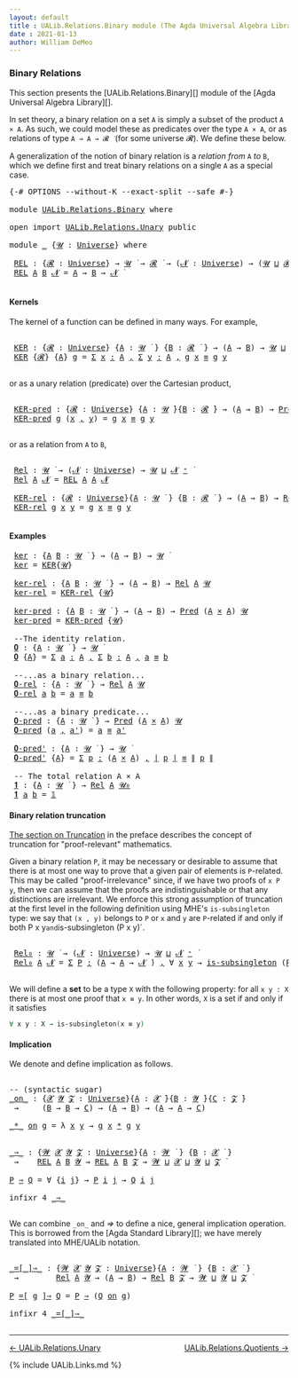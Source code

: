 ```yaml
---
layout: default
title : UALib.Relations.Binary module (The Agda Universal Algebra Library)
date : 2021-01-13
author: William DeMeo
---
```


### <a id="binary-relations">Binary Relations</a>

This section presents the [UALib.Relations.Binary][] module of the [Agda Universal Algebra Library][].

In set theory, a binary relation on a set `A` is simply a subset of the product `A × A`.  As such, we could model these as predicates over the type `A × A`, or as relations of type `A → A → 𝓡 ̇` (for some universe 𝓡). We define these below.

A generalization of the notion of binary relation is a *relation from* `A` *to* `B`, which we define first and treat binary relations on a single `A` as a special case.

<pre class="Agda">
<a id="721" class="Symbol">{-#</a> <a id="725" class="Keyword">OPTIONS</a> <a id="733" class="Pragma">--without-K</a> <a id="745" class="Pragma">--exact-split</a> <a id="759" class="Pragma">--safe</a> <a id="766" class="Symbol">#-}</a>

<a id="771" class="Keyword">module</a> <a id="778" href="UALib.Relations.Binary.html" class="Module">UALib.Relations.Binary</a> <a id="801" class="Keyword">where</a>

<a id="808" class="Keyword">open</a> <a id="813" class="Keyword">import</a> <a id="820" href="UALib.Relations.Unary.html" class="Module">UALib.Relations.Unary</a> <a id="842" class="Keyword">public</a>

<a id="850" class="Keyword">module</a> <a id="857" href="UALib.Relations.Binary.html#857" class="Module">_</a> <a id="859" class="Symbol">{</a><a id="860" href="UALib.Relations.Binary.html#860" class="Bound">𝓤</a> <a id="862" class="Symbol">:</a> <a id="864" href="universes.html#551" class="Postulate">Universe</a><a id="872" class="Symbol">}</a> <a id="874" class="Keyword">where</a>

 <a id="882" href="UALib.Relations.Binary.html#882" class="Function">REL</a> <a id="886" class="Symbol">:</a> <a id="888" class="Symbol">{</a><a id="889" href="UALib.Relations.Binary.html#889" class="Bound">𝓡</a> <a id="891" class="Symbol">:</a> <a id="893" href="universes.html#551" class="Postulate">Universe</a><a id="901" class="Symbol">}</a> <a id="903" class="Symbol">→</a> <a id="905" href="UALib.Relations.Binary.html#860" class="Bound">𝓤</a> <a id="907" href="universes.html#758" class="Function Operator">̇</a> <a id="909" class="Symbol">→</a> <a id="911" href="UALib.Relations.Binary.html#889" class="Bound">𝓡</a> <a id="913" href="universes.html#758" class="Function Operator">̇</a> <a id="915" class="Symbol">→</a> <a id="917" class="Symbol">(</a><a id="918" href="UALib.Relations.Binary.html#918" class="Bound">𝓝</a> <a id="920" class="Symbol">:</a> <a id="922" href="universes.html#551" class="Postulate">Universe</a><a id="930" class="Symbol">)</a> <a id="932" class="Symbol">→</a> <a id="934" class="Symbol">(</a><a id="935" href="UALib.Relations.Binary.html#860" class="Bound">𝓤</a> <a id="937" href="Agda.Primitive.html#636" class="Primitive Operator">⊔</a> <a id="939" href="UALib.Relations.Binary.html#889" class="Bound">𝓡</a> <a id="941" href="Agda.Primitive.html#636" class="Primitive Operator">⊔</a> <a id="943" href="UALib.Relations.Binary.html#918" class="Bound">𝓝</a> <a id="945" href="universes.html#527" class="Primitive Operator">⁺</a><a id="946" class="Symbol">)</a> <a id="948" href="universes.html#758" class="Function Operator">̇</a>
 <a id="951" href="UALib.Relations.Binary.html#882" class="Function">REL</a> <a id="955" href="UALib.Relations.Binary.html#955" class="Bound">A</a> <a id="957" href="UALib.Relations.Binary.html#957" class="Bound">B</a> <a id="959" href="UALib.Relations.Binary.html#959" class="Bound">𝓝</a> <a id="961" class="Symbol">=</a> <a id="963" href="UALib.Relations.Binary.html#955" class="Bound">A</a> <a id="965" class="Symbol">→</a> <a id="967" href="UALib.Relations.Binary.html#957" class="Bound">B</a> <a id="969" class="Symbol">→</a> <a id="971" href="UALib.Relations.Binary.html#959" class="Bound">𝓝</a> <a id="973" href="universes.html#758" class="Function Operator">̇</a>

</pre>


#### <a id="kernels">Kernels</a>

The kernel of a function can be defined in many ways. For example,

<pre class="Agda">

 <a id="1106" href="UALib.Relations.Binary.html#1106" class="Function">KER</a> <a id="1110" class="Symbol">:</a> <a id="1112" class="Symbol">{</a><a id="1113" href="UALib.Relations.Binary.html#1113" class="Bound">𝓡</a> <a id="1115" class="Symbol">:</a> <a id="1117" href="universes.html#551" class="Postulate">Universe</a><a id="1125" class="Symbol">}</a> <a id="1127" class="Symbol">{</a><a id="1128" href="UALib.Relations.Binary.html#1128" class="Bound">A</a> <a id="1130" class="Symbol">:</a> <a id="1132" href="UALib.Relations.Binary.html#860" class="Bound">𝓤</a> <a id="1134" href="universes.html#758" class="Function Operator">̇</a> <a id="1136" class="Symbol">}</a> <a id="1138" class="Symbol">{</a><a id="1139" href="UALib.Relations.Binary.html#1139" class="Bound">B</a> <a id="1141" class="Symbol">:</a> <a id="1143" href="UALib.Relations.Binary.html#1113" class="Bound">𝓡</a> <a id="1145" href="universes.html#758" class="Function Operator">̇</a> <a id="1147" class="Symbol">}</a> <a id="1149" class="Symbol">→</a> <a id="1151" class="Symbol">(</a><a id="1152" href="UALib.Relations.Binary.html#1128" class="Bound">A</a> <a id="1154" class="Symbol">→</a> <a id="1156" href="UALib.Relations.Binary.html#1139" class="Bound">B</a><a id="1157" class="Symbol">)</a> <a id="1159" class="Symbol">→</a> <a id="1161" href="UALib.Relations.Binary.html#860" class="Bound">𝓤</a> <a id="1163" href="Agda.Primitive.html#636" class="Primitive Operator">⊔</a> <a id="1165" href="UALib.Relations.Binary.html#1113" class="Bound">𝓡</a> <a id="1167" href="universes.html#758" class="Function Operator">̇</a>
 <a id="1170" href="UALib.Relations.Binary.html#1106" class="Function">KER</a> <a id="1174" class="Symbol">{</a><a id="1175" href="UALib.Relations.Binary.html#1175" class="Bound">𝓡</a><a id="1176" class="Symbol">}</a> <a id="1178" class="Symbol">{</a><a id="1179" href="UALib.Relations.Binary.html#1179" class="Bound">A</a><a id="1180" class="Symbol">}</a> <a id="1182" href="UALib.Relations.Binary.html#1182" class="Bound">g</a> <a id="1184" class="Symbol">=</a> <a id="1186" href="MGS-MLTT.html#3074" class="Function">Σ</a> <a id="1188" href="UALib.Relations.Binary.html#1188" class="Bound">x</a> <a id="1190" href="MGS-MLTT.html#3074" class="Function">꞉</a> <a id="1192" href="UALib.Relations.Binary.html#1179" class="Bound">A</a> <a id="1194" href="MGS-MLTT.html#3074" class="Function">,</a> <a id="1196" href="MGS-MLTT.html#3074" class="Function">Σ</a> <a id="1198" href="UALib.Relations.Binary.html#1198" class="Bound">y</a> <a id="1200" href="MGS-MLTT.html#3074" class="Function">꞉</a> <a id="1202" href="UALib.Relations.Binary.html#1179" class="Bound">A</a> <a id="1204" href="MGS-MLTT.html#3074" class="Function">,</a> <a id="1206" href="UALib.Relations.Binary.html#1182" class="Bound">g</a> <a id="1208" href="UALib.Relations.Binary.html#1188" class="Bound">x</a> <a id="1210" href="MGS-MLTT.html#4207" class="Datatype Operator">≡</a> <a id="1212" href="UALib.Relations.Binary.html#1182" class="Bound">g</a> <a id="1214" href="UALib.Relations.Binary.html#1198" class="Bound">y</a>

</pre>

or as a unary relation (predicate) over the Cartesian product,

<pre class="Agda">

 <a id="1308" href="UALib.Relations.Binary.html#1308" class="Function">KER-pred</a> <a id="1317" class="Symbol">:</a> <a id="1319" class="Symbol">{</a><a id="1320" href="UALib.Relations.Binary.html#1320" class="Bound">𝓡</a> <a id="1322" class="Symbol">:</a> <a id="1324" href="universes.html#551" class="Postulate">Universe</a><a id="1332" class="Symbol">}</a> <a id="1334" class="Symbol">{</a><a id="1335" href="UALib.Relations.Binary.html#1335" class="Bound">A</a> <a id="1337" class="Symbol">:</a> <a id="1339" href="UALib.Relations.Binary.html#860" class="Bound">𝓤</a> <a id="1341" href="universes.html#758" class="Function Operator">̇</a><a id="1342" class="Symbol">}{</a><a id="1344" href="UALib.Relations.Binary.html#1344" class="Bound">B</a> <a id="1346" class="Symbol">:</a> <a id="1348" href="UALib.Relations.Binary.html#1320" class="Bound">𝓡</a> <a id="1350" href="universes.html#758" class="Function Operator">̇</a><a id="1351" class="Symbol">}</a> <a id="1353" class="Symbol">→</a> <a id="1355" class="Symbol">(</a><a id="1356" href="UALib.Relations.Binary.html#1335" class="Bound">A</a> <a id="1358" class="Symbol">→</a> <a id="1360" href="UALib.Relations.Binary.html#1344" class="Bound">B</a><a id="1361" class="Symbol">)</a> <a id="1363" class="Symbol">→</a> <a id="1365" href="UALib.Relations.Unary.html#1071" class="Function">Pred</a> <a id="1370" class="Symbol">(</a><a id="1371" href="UALib.Relations.Binary.html#1335" class="Bound">A</a> <a id="1373" href="MGS-MLTT.html#3515" class="Function Operator">×</a> <a id="1375" href="UALib.Relations.Binary.html#1335" class="Bound">A</a><a id="1376" class="Symbol">)</a> <a id="1378" href="UALib.Relations.Binary.html#1320" class="Bound">𝓡</a>
 <a id="1381" href="UALib.Relations.Binary.html#1308" class="Function">KER-pred</a> <a id="1390" href="UALib.Relations.Binary.html#1390" class="Bound">g</a> <a id="1392" class="Symbol">(</a><a id="1393" href="UALib.Relations.Binary.html#1393" class="Bound">x</a> <a id="1395" href="MGS-MLTT.html#2929" class="InductiveConstructor Operator">,</a> <a id="1397" href="UALib.Relations.Binary.html#1397" class="Bound">y</a><a id="1398" class="Symbol">)</a> <a id="1400" class="Symbol">=</a> <a id="1402" href="UALib.Relations.Binary.html#1390" class="Bound">g</a> <a id="1404" href="UALib.Relations.Binary.html#1393" class="Bound">x</a> <a id="1406" href="MGS-MLTT.html#4207" class="Datatype Operator">≡</a> <a id="1408" href="UALib.Relations.Binary.html#1390" class="Bound">g</a> <a id="1410" href="UALib.Relations.Binary.html#1397" class="Bound">y</a>

</pre>

or as a relation from `A` to `B`,

<pre class="Agda">

 <a id="1475" href="UALib.Relations.Binary.html#1475" class="Function">Rel</a> <a id="1479" class="Symbol">:</a> <a id="1481" href="UALib.Relations.Binary.html#860" class="Bound">𝓤</a> <a id="1483" href="universes.html#758" class="Function Operator">̇</a> <a id="1485" class="Symbol">→</a> <a id="1487" class="Symbol">(</a><a id="1488" href="UALib.Relations.Binary.html#1488" class="Bound">𝓝</a> <a id="1490" class="Symbol">:</a> <a id="1492" href="universes.html#551" class="Postulate">Universe</a><a id="1500" class="Symbol">)</a> <a id="1502" class="Symbol">→</a> <a id="1504" href="UALib.Relations.Binary.html#860" class="Bound">𝓤</a> <a id="1506" href="Agda.Primitive.html#636" class="Primitive Operator">⊔</a> <a id="1508" href="UALib.Relations.Binary.html#1488" class="Bound">𝓝</a> <a id="1510" href="universes.html#527" class="Primitive Operator">⁺</a> <a id="1512" href="universes.html#758" class="Function Operator">̇</a>
 <a id="1515" href="UALib.Relations.Binary.html#1475" class="Function">Rel</a> <a id="1519" href="UALib.Relations.Binary.html#1519" class="Bound">A</a> <a id="1521" href="UALib.Relations.Binary.html#1521" class="Bound">𝓝</a> <a id="1523" class="Symbol">=</a> <a id="1525" href="UALib.Relations.Binary.html#882" class="Function">REL</a> <a id="1529" href="UALib.Relations.Binary.html#1519" class="Bound">A</a> <a id="1531" href="UALib.Relations.Binary.html#1519" class="Bound">A</a> <a id="1533" href="UALib.Relations.Binary.html#1521" class="Bound">𝓝</a>

 <a id="1537" href="UALib.Relations.Binary.html#1537" class="Function">KER-rel</a> <a id="1545" class="Symbol">:</a> <a id="1547" class="Symbol">{</a><a id="1548" href="UALib.Relations.Binary.html#1548" class="Bound">𝓡</a> <a id="1550" class="Symbol">:</a> <a id="1552" href="universes.html#551" class="Postulate">Universe</a><a id="1560" class="Symbol">}{</a><a id="1562" href="UALib.Relations.Binary.html#1562" class="Bound">A</a> <a id="1564" class="Symbol">:</a> <a id="1566" href="UALib.Relations.Binary.html#860" class="Bound">𝓤</a> <a id="1568" href="universes.html#758" class="Function Operator">̇</a> <a id="1570" class="Symbol">}</a> <a id="1572" class="Symbol">{</a><a id="1573" href="UALib.Relations.Binary.html#1573" class="Bound">B</a> <a id="1575" class="Symbol">:</a> <a id="1577" href="UALib.Relations.Binary.html#1548" class="Bound">𝓡</a> <a id="1579" href="universes.html#758" class="Function Operator">̇</a> <a id="1581" class="Symbol">}</a> <a id="1583" class="Symbol">→</a> <a id="1585" class="Symbol">(</a><a id="1586" href="UALib.Relations.Binary.html#1562" class="Bound">A</a> <a id="1588" class="Symbol">→</a> <a id="1590" href="UALib.Relations.Binary.html#1573" class="Bound">B</a><a id="1591" class="Symbol">)</a> <a id="1593" class="Symbol">→</a> <a id="1595" href="UALib.Relations.Binary.html#1475" class="Function">Rel</a> <a id="1599" href="UALib.Relations.Binary.html#1562" class="Bound">A</a> <a id="1601" href="UALib.Relations.Binary.html#1548" class="Bound">𝓡</a>
 <a id="1604" href="UALib.Relations.Binary.html#1537" class="Function">KER-rel</a> <a id="1612" href="UALib.Relations.Binary.html#1612" class="Bound">g</a> <a id="1614" href="UALib.Relations.Binary.html#1614" class="Bound">x</a> <a id="1616" href="UALib.Relations.Binary.html#1616" class="Bound">y</a> <a id="1618" class="Symbol">=</a> <a id="1620" href="UALib.Relations.Binary.html#1612" class="Bound">g</a> <a id="1622" href="UALib.Relations.Binary.html#1614" class="Bound">x</a> <a id="1624" href="MGS-MLTT.html#4207" class="Datatype Operator">≡</a> <a id="1626" href="UALib.Relations.Binary.html#1612" class="Bound">g</a> <a id="1628" href="UALib.Relations.Binary.html#1616" class="Bound">y</a>

</pre>

#### <a id="examples">Examples</a>

<pre class="Agda">
 <a id="1693" href="UALib.Relations.Binary.html#1693" class="Function">ker</a> <a id="1697" class="Symbol">:</a> <a id="1699" class="Symbol">{</a><a id="1700" href="UALib.Relations.Binary.html#1700" class="Bound">A</a> <a id="1702" href="UALib.Relations.Binary.html#1702" class="Bound">B</a> <a id="1704" class="Symbol">:</a> <a id="1706" href="UALib.Relations.Binary.html#860" class="Bound">𝓤</a> <a id="1708" href="universes.html#758" class="Function Operator">̇</a> <a id="1710" class="Symbol">}</a> <a id="1712" class="Symbol">→</a> <a id="1714" class="Symbol">(</a><a id="1715" href="UALib.Relations.Binary.html#1700" class="Bound">A</a> <a id="1717" class="Symbol">→</a> <a id="1719" href="UALib.Relations.Binary.html#1702" class="Bound">B</a><a id="1720" class="Symbol">)</a> <a id="1722" class="Symbol">→</a> <a id="1724" href="UALib.Relations.Binary.html#860" class="Bound">𝓤</a> <a id="1726" href="universes.html#758" class="Function Operator">̇</a>
 <a id="1729" href="UALib.Relations.Binary.html#1693" class="Function">ker</a> <a id="1733" class="Symbol">=</a> <a id="1735" href="UALib.Relations.Binary.html#1106" class="Function">KER</a><a id="1738" class="Symbol">{</a><a id="1739" href="UALib.Relations.Binary.html#860" class="Bound">𝓤</a><a id="1740" class="Symbol">}</a>

 <a id="1744" href="UALib.Relations.Binary.html#1744" class="Function">ker-rel</a> <a id="1752" class="Symbol">:</a> <a id="1754" class="Symbol">{</a><a id="1755" href="UALib.Relations.Binary.html#1755" class="Bound">A</a> <a id="1757" href="UALib.Relations.Binary.html#1757" class="Bound">B</a> <a id="1759" class="Symbol">:</a> <a id="1761" href="UALib.Relations.Binary.html#860" class="Bound">𝓤</a> <a id="1763" href="universes.html#758" class="Function Operator">̇</a> <a id="1765" class="Symbol">}</a> <a id="1767" class="Symbol">→</a> <a id="1769" class="Symbol">(</a><a id="1770" href="UALib.Relations.Binary.html#1755" class="Bound">A</a> <a id="1772" class="Symbol">→</a> <a id="1774" href="UALib.Relations.Binary.html#1757" class="Bound">B</a><a id="1775" class="Symbol">)</a> <a id="1777" class="Symbol">→</a> <a id="1779" href="UALib.Relations.Binary.html#1475" class="Function">Rel</a> <a id="1783" href="UALib.Relations.Binary.html#1755" class="Bound">A</a> <a id="1785" href="UALib.Relations.Binary.html#860" class="Bound">𝓤</a>
 <a id="1788" href="UALib.Relations.Binary.html#1744" class="Function">ker-rel</a> <a id="1796" class="Symbol">=</a> <a id="1798" href="UALib.Relations.Binary.html#1537" class="Function">KER-rel</a> <a id="1806" class="Symbol">{</a><a id="1807" href="UALib.Relations.Binary.html#860" class="Bound">𝓤</a><a id="1808" class="Symbol">}</a>

 <a id="1812" href="UALib.Relations.Binary.html#1812" class="Function">ker-pred</a> <a id="1821" class="Symbol">:</a> <a id="1823" class="Symbol">{</a><a id="1824" href="UALib.Relations.Binary.html#1824" class="Bound">A</a> <a id="1826" href="UALib.Relations.Binary.html#1826" class="Bound">B</a> <a id="1828" class="Symbol">:</a> <a id="1830" href="UALib.Relations.Binary.html#860" class="Bound">𝓤</a> <a id="1832" href="universes.html#758" class="Function Operator">̇</a> <a id="1834" class="Symbol">}</a> <a id="1836" class="Symbol">→</a> <a id="1838" class="Symbol">(</a><a id="1839" href="UALib.Relations.Binary.html#1824" class="Bound">A</a> <a id="1841" class="Symbol">→</a> <a id="1843" href="UALib.Relations.Binary.html#1826" class="Bound">B</a><a id="1844" class="Symbol">)</a> <a id="1846" class="Symbol">→</a> <a id="1848" href="UALib.Relations.Unary.html#1071" class="Function">Pred</a> <a id="1853" class="Symbol">(</a><a id="1854" href="UALib.Relations.Binary.html#1824" class="Bound">A</a> <a id="1856" href="MGS-MLTT.html#3515" class="Function Operator">×</a> <a id="1858" href="UALib.Relations.Binary.html#1824" class="Bound">A</a><a id="1859" class="Symbol">)</a> <a id="1861" href="UALib.Relations.Binary.html#860" class="Bound">𝓤</a>
 <a id="1864" href="UALib.Relations.Binary.html#1812" class="Function">ker-pred</a> <a id="1873" class="Symbol">=</a> <a id="1875" href="UALib.Relations.Binary.html#1308" class="Function">KER-pred</a> <a id="1884" class="Symbol">{</a><a id="1885" href="UALib.Relations.Binary.html#860" class="Bound">𝓤</a><a id="1886" class="Symbol">}</a>

 <a id="1890" class="Comment">--The identity relation.</a>
 <a id="1916" href="UALib.Relations.Binary.html#1916" class="Function">𝟎</a> <a id="1918" class="Symbol">:</a> <a id="1920" class="Symbol">{</a><a id="1921" href="UALib.Relations.Binary.html#1921" class="Bound">A</a> <a id="1923" class="Symbol">:</a> <a id="1925" href="UALib.Relations.Binary.html#860" class="Bound">𝓤</a> <a id="1927" href="universes.html#758" class="Function Operator">̇</a> <a id="1929" class="Symbol">}</a> <a id="1931" class="Symbol">→</a> <a id="1933" href="UALib.Relations.Binary.html#860" class="Bound">𝓤</a> <a id="1935" href="universes.html#758" class="Function Operator">̇</a>
 <a id="1938" href="UALib.Relations.Binary.html#1916" class="Function">𝟎</a> <a id="1940" class="Symbol">{</a><a id="1941" href="UALib.Relations.Binary.html#1941" class="Bound">A</a><a id="1942" class="Symbol">}</a> <a id="1944" class="Symbol">=</a> <a id="1946" href="MGS-MLTT.html#3074" class="Function">Σ</a> <a id="1948" href="UALib.Relations.Binary.html#1948" class="Bound">a</a> <a id="1950" href="MGS-MLTT.html#3074" class="Function">꞉</a> <a id="1952" href="UALib.Relations.Binary.html#1941" class="Bound">A</a> <a id="1954" href="MGS-MLTT.html#3074" class="Function">,</a> <a id="1956" href="MGS-MLTT.html#3074" class="Function">Σ</a> <a id="1958" href="UALib.Relations.Binary.html#1958" class="Bound">b</a> <a id="1960" href="MGS-MLTT.html#3074" class="Function">꞉</a> <a id="1962" href="UALib.Relations.Binary.html#1941" class="Bound">A</a> <a id="1964" href="MGS-MLTT.html#3074" class="Function">,</a> <a id="1966" href="UALib.Relations.Binary.html#1948" class="Bound">a</a> <a id="1968" href="MGS-MLTT.html#4207" class="Datatype Operator">≡</a> <a id="1970" href="UALib.Relations.Binary.html#1958" class="Bound">b</a>

 <a id="1974" class="Comment">--...as a binary relation...</a>
 <a id="2004" href="UALib.Relations.Binary.html#2004" class="Function">𝟎-rel</a> <a id="2010" class="Symbol">:</a> <a id="2012" class="Symbol">{</a><a id="2013" href="UALib.Relations.Binary.html#2013" class="Bound">A</a> <a id="2015" class="Symbol">:</a> <a id="2017" href="UALib.Relations.Binary.html#860" class="Bound">𝓤</a> <a id="2019" href="universes.html#758" class="Function Operator">̇</a> <a id="2021" class="Symbol">}</a> <a id="2023" class="Symbol">→</a> <a id="2025" href="UALib.Relations.Binary.html#1475" class="Function">Rel</a> <a id="2029" href="UALib.Relations.Binary.html#2013" class="Bound">A</a> <a id="2031" href="UALib.Relations.Binary.html#860" class="Bound">𝓤</a>
 <a id="2034" href="UALib.Relations.Binary.html#2004" class="Function">𝟎-rel</a> <a id="2040" href="UALib.Relations.Binary.html#2040" class="Bound">a</a> <a id="2042" href="UALib.Relations.Binary.html#2042" class="Bound">b</a> <a id="2044" class="Symbol">=</a> <a id="2046" href="UALib.Relations.Binary.html#2040" class="Bound">a</a> <a id="2048" href="MGS-MLTT.html#4207" class="Datatype Operator">≡</a> <a id="2050" href="UALib.Relations.Binary.html#2042" class="Bound">b</a>

 <a id="2054" class="Comment">--...as a binary predicate...</a>
 <a id="2085" href="UALib.Relations.Binary.html#2085" class="Function">𝟎-pred</a> <a id="2092" class="Symbol">:</a> <a id="2094" class="Symbol">{</a><a id="2095" href="UALib.Relations.Binary.html#2095" class="Bound">A</a> <a id="2097" class="Symbol">:</a> <a id="2099" href="UALib.Relations.Binary.html#860" class="Bound">𝓤</a> <a id="2101" href="universes.html#758" class="Function Operator">̇</a> <a id="2103" class="Symbol">}</a> <a id="2105" class="Symbol">→</a> <a id="2107" href="UALib.Relations.Unary.html#1071" class="Function">Pred</a> <a id="2112" class="Symbol">(</a><a id="2113" href="UALib.Relations.Binary.html#2095" class="Bound">A</a> <a id="2115" href="MGS-MLTT.html#3515" class="Function Operator">×</a> <a id="2117" href="UALib.Relations.Binary.html#2095" class="Bound">A</a><a id="2118" class="Symbol">)</a> <a id="2120" href="UALib.Relations.Binary.html#860" class="Bound">𝓤</a>
 <a id="2123" href="UALib.Relations.Binary.html#2085" class="Function">𝟎-pred</a> <a id="2130" class="Symbol">(</a><a id="2131" href="UALib.Relations.Binary.html#2131" class="Bound">a</a> <a id="2133" href="MGS-MLTT.html#2929" class="InductiveConstructor Operator">,</a> <a id="2135" href="UALib.Relations.Binary.html#2135" class="Bound">a&#39;</a><a id="2137" class="Symbol">)</a> <a id="2139" class="Symbol">=</a> <a id="2141" href="UALib.Relations.Binary.html#2131" class="Bound">a</a> <a id="2143" href="MGS-MLTT.html#4207" class="Datatype Operator">≡</a> <a id="2145" href="UALib.Relations.Binary.html#2135" class="Bound">a&#39;</a>

 <a id="2150" href="UALib.Relations.Binary.html#2150" class="Function">𝟎-pred&#39;</a> <a id="2158" class="Symbol">:</a> <a id="2160" class="Symbol">{</a><a id="2161" href="UALib.Relations.Binary.html#2161" class="Bound">A</a> <a id="2163" class="Symbol">:</a> <a id="2165" href="UALib.Relations.Binary.html#860" class="Bound">𝓤</a> <a id="2167" href="universes.html#758" class="Function Operator">̇</a> <a id="2169" class="Symbol">}</a> <a id="2171" class="Symbol">→</a> <a id="2173" href="UALib.Relations.Binary.html#860" class="Bound">𝓤</a> <a id="2175" href="universes.html#758" class="Function Operator">̇</a>
 <a id="2178" href="UALib.Relations.Binary.html#2150" class="Function">𝟎-pred&#39;</a> <a id="2186" class="Symbol">{</a><a id="2187" href="UALib.Relations.Binary.html#2187" class="Bound">A</a><a id="2188" class="Symbol">}</a> <a id="2190" class="Symbol">=</a> <a id="2192" href="MGS-MLTT.html#3074" class="Function">Σ</a> <a id="2194" href="UALib.Relations.Binary.html#2194" class="Bound">p</a> <a id="2196" href="MGS-MLTT.html#3074" class="Function">꞉</a> <a id="2198" class="Symbol">(</a><a id="2199" href="UALib.Relations.Binary.html#2187" class="Bound">A</a> <a id="2201" href="MGS-MLTT.html#3515" class="Function Operator">×</a> <a id="2203" href="UALib.Relations.Binary.html#2187" class="Bound">A</a><a id="2204" class="Symbol">)</a> <a id="2206" href="MGS-MLTT.html#3074" class="Function">,</a> <a id="2208" href="UALib.Prelude.Preliminaries.html#11658" class="Function Operator">∣</a> <a id="2210" href="UALib.Relations.Binary.html#2194" class="Bound">p</a> <a id="2212" href="UALib.Prelude.Preliminaries.html#11658" class="Function Operator">∣</a> <a id="2214" href="MGS-MLTT.html#4207" class="Datatype Operator">≡</a> <a id="2216" href="UALib.Prelude.Preliminaries.html#11736" class="Function Operator">∥</a> <a id="2218" href="UALib.Relations.Binary.html#2194" class="Bound">p</a> <a id="2220" href="UALib.Prelude.Preliminaries.html#11736" class="Function Operator">∥</a>

 <a id="2224" class="Comment">-- The total relation A × A</a>
 <a id="2253" href="UALib.Relations.Binary.html#2253" class="Function">𝟏</a> <a id="2255" class="Symbol">:</a> <a id="2257" class="Symbol">{</a><a id="2258" href="UALib.Relations.Binary.html#2258" class="Bound">A</a> <a id="2260" class="Symbol">:</a> <a id="2262" href="UALib.Relations.Binary.html#860" class="Bound">𝓤</a> <a id="2264" href="universes.html#758" class="Function Operator">̇</a> <a id="2266" class="Symbol">}</a> <a id="2268" class="Symbol">→</a> <a id="2270" href="UALib.Relations.Binary.html#1475" class="Function">Rel</a> <a id="2274" href="UALib.Relations.Binary.html#2258" class="Bound">A</a> <a id="2276" href="universes.html#504" class="Primitive">𝓤₀</a>
 <a id="2280" href="UALib.Relations.Binary.html#2253" class="Function">𝟏</a> <a id="2282" href="UALib.Relations.Binary.html#2282" class="Bound">a</a> <a id="2284" href="UALib.Relations.Binary.html#2284" class="Bound">b</a> <a id="2286" class="Symbol">=</a> <a id="2288" href="MGS-MLTT.html#408" class="Function">𝟙</a>
</pre>




#### <a id="binary-relation-truncation">Binary relation truncation</a>

[The section on Truncation](UALib.Preface.html#truncation) in the preface describes the concept of truncation for "proof-relevant" mathematics.

Given a binary relation `P`, it may be necessary or desirable to assume that there is at most one way to prove that a given pair of elements is `P`-related.  This may be called "proof-irrelevance" since, if we have two proofs of `x P y`, then we can assume that the proofs are indistinguishable or that any distinctions are irrelevant.  We enforce this strong assumption of truncation at the first level in the following definition using MHE's `is-subsingleton` type: we say that `(x , y)` belongs to `P` or `x` and `y` are `P`-related if and only if both P x y` and `is-subsingleton (P x y)`.

<pre class="Agda">

 <a id="3132" href="UALib.Relations.Binary.html#3132" class="Function">Rel₀</a> <a id="3137" class="Symbol">:</a> <a id="3139" href="UALib.Relations.Binary.html#860" class="Bound">𝓤</a> <a id="3141" href="universes.html#758" class="Function Operator">̇</a> <a id="3143" class="Symbol">→</a> <a id="3145" class="Symbol">(</a><a id="3146" href="UALib.Relations.Binary.html#3146" class="Bound">𝓝</a> <a id="3148" class="Symbol">:</a> <a id="3150" href="universes.html#551" class="Postulate">Universe</a><a id="3158" class="Symbol">)</a> <a id="3160" class="Symbol">→</a> <a id="3162" href="UALib.Relations.Binary.html#860" class="Bound">𝓤</a> <a id="3164" href="Agda.Primitive.html#636" class="Primitive Operator">⊔</a> <a id="3166" href="UALib.Relations.Binary.html#3146" class="Bound">𝓝</a> <a id="3168" href="universes.html#527" class="Primitive Operator">⁺</a> <a id="3170" href="universes.html#758" class="Function Operator">̇</a>
 <a id="3173" href="UALib.Relations.Binary.html#3132" class="Function">Rel₀</a> <a id="3178" href="UALib.Relations.Binary.html#3178" class="Bound">A</a> <a id="3180" href="UALib.Relations.Binary.html#3180" class="Bound">𝓝</a> <a id="3182" class="Symbol">=</a> <a id="3184" href="MGS-MLTT.html#3074" class="Function">Σ</a> <a id="3186" href="UALib.Relations.Binary.html#3186" class="Bound">P</a> <a id="3188" href="MGS-MLTT.html#3074" class="Function">꞉</a> <a id="3190" class="Symbol">(</a><a id="3191" href="UALib.Relations.Binary.html#3178" class="Bound">A</a> <a id="3193" class="Symbol">→</a> <a id="3195" href="UALib.Relations.Binary.html#3178" class="Bound">A</a> <a id="3197" class="Symbol">→</a> <a id="3199" href="UALib.Relations.Binary.html#3180" class="Bound">𝓝</a> <a id="3201" href="universes.html#758" class="Function Operator">̇</a><a id="3202" class="Symbol">)</a> <a id="3204" href="MGS-MLTT.html#3074" class="Function">,</a> <a id="3206" class="Symbol">∀</a> <a id="3208" href="UALib.Relations.Binary.html#3208" class="Bound">x</a> <a id="3210" href="UALib.Relations.Binary.html#3210" class="Bound">y</a> <a id="3212" class="Symbol">→</a> <a id="3214" href="MGS-Basic-UF.html#743" class="Function">is-subsingleton</a> <a id="3230" class="Symbol">(</a><a id="3231" href="UALib.Relations.Binary.html#3186" class="Bound">P</a> <a id="3233" href="UALib.Relations.Binary.html#3208" class="Bound">x</a> <a id="3235" href="UALib.Relations.Binary.html#3210" class="Bound">y</a><a id="3236" class="Symbol">)</a>

</pre>

We will define a **set** to be a type `X` with the following property: for all `x y : X` there is at most one proof that `x ≡ y`.  In other words, `X` is a set if and only if it satisfies

```agda
∀ x y : X → is-subsingleton(x ≡ y)
```

#### <a id="implication">Implication</a>

We denote and define implication as follows.

<pre class="Agda">

<a id="3590" class="Comment">-- (syntactic sugar)</a>
<a id="_on_"></a><a id="3611" href="UALib.Relations.Binary.html#3611" class="Function Operator">_on_</a> <a id="3616" class="Symbol">:</a> <a id="3618" class="Symbol">{</a><a id="3619" href="UALib.Relations.Binary.html#3619" class="Bound">𝓧</a> <a id="3621" href="UALib.Relations.Binary.html#3621" class="Bound">𝓨</a> <a id="3623" href="UALib.Relations.Binary.html#3623" class="Bound">𝓩</a> <a id="3625" class="Symbol">:</a> <a id="3627" href="universes.html#551" class="Postulate">Universe</a><a id="3635" class="Symbol">}{</a><a id="3637" href="UALib.Relations.Binary.html#3637" class="Bound">A</a> <a id="3639" class="Symbol">:</a> <a id="3641" href="UALib.Relations.Binary.html#3619" class="Bound">𝓧</a> <a id="3643" href="universes.html#758" class="Function Operator">̇</a><a id="3644" class="Symbol">}{</a><a id="3646" href="UALib.Relations.Binary.html#3646" class="Bound">B</a> <a id="3648" class="Symbol">:</a> <a id="3650" href="UALib.Relations.Binary.html#3621" class="Bound">𝓨</a> <a id="3652" href="universes.html#758" class="Function Operator">̇</a><a id="3653" class="Symbol">}{</a><a id="3655" href="UALib.Relations.Binary.html#3655" class="Bound">C</a> <a id="3657" class="Symbol">:</a> <a id="3659" href="UALib.Relations.Binary.html#3623" class="Bound">𝓩</a> <a id="3661" href="universes.html#758" class="Function Operator">̇</a><a id="3662" class="Symbol">}</a>
 <a id="3665" class="Symbol">→</a>     <a id="3671" class="Symbol">(</a><a id="3672" href="UALib.Relations.Binary.html#3646" class="Bound">B</a> <a id="3674" class="Symbol">→</a> <a id="3676" href="UALib.Relations.Binary.html#3646" class="Bound">B</a> <a id="3678" class="Symbol">→</a> <a id="3680" href="UALib.Relations.Binary.html#3655" class="Bound">C</a><a id="3681" class="Symbol">)</a> <a id="3683" class="Symbol">→</a> <a id="3685" class="Symbol">(</a><a id="3686" href="UALib.Relations.Binary.html#3637" class="Bound">A</a> <a id="3688" class="Symbol">→</a> <a id="3690" href="UALib.Relations.Binary.html#3646" class="Bound">B</a><a id="3691" class="Symbol">)</a> <a id="3693" class="Symbol">→</a> <a id="3695" class="Symbol">(</a><a id="3696" href="UALib.Relations.Binary.html#3637" class="Bound">A</a> <a id="3698" class="Symbol">→</a> <a id="3700" href="UALib.Relations.Binary.html#3637" class="Bound">A</a> <a id="3702" class="Symbol">→</a> <a id="3704" href="UALib.Relations.Binary.html#3655" class="Bound">C</a><a id="3705" class="Symbol">)</a>

<a id="3708" href="UALib.Relations.Binary.html#3708" class="Bound Operator">_*_</a> <a id="3712" href="UALib.Relations.Binary.html#3611" class="Function Operator">on</a> <a id="3715" href="UALib.Relations.Binary.html#3715" class="Bound">g</a> <a id="3717" class="Symbol">=</a> <a id="3719" class="Symbol">λ</a> <a id="3721" href="UALib.Relations.Binary.html#3721" class="Bound">x</a> <a id="3723" href="UALib.Relations.Binary.html#3723" class="Bound">y</a> <a id="3725" class="Symbol">→</a> <a id="3727" href="UALib.Relations.Binary.html#3715" class="Bound">g</a> <a id="3729" href="UALib.Relations.Binary.html#3721" class="Bound">x</a> <a id="3731" href="UALib.Relations.Binary.html#3708" class="Bound Operator">*</a> <a id="3733" href="UALib.Relations.Binary.html#3715" class="Bound">g</a> <a id="3735" href="UALib.Relations.Binary.html#3723" class="Bound">y</a>


<a id="_⇒_"></a><a id="3739" href="UALib.Relations.Binary.html#3739" class="Function Operator">_⇒_</a> <a id="3743" class="Symbol">:</a> <a id="3745" class="Symbol">{</a><a id="3746" href="UALib.Relations.Binary.html#3746" class="Bound">𝓦</a> <a id="3748" href="UALib.Relations.Binary.html#3748" class="Bound">𝓧</a> <a id="3750" href="UALib.Relations.Binary.html#3750" class="Bound">𝓨</a> <a id="3752" href="UALib.Relations.Binary.html#3752" class="Bound">𝓩</a> <a id="3754" class="Symbol">:</a> <a id="3756" href="universes.html#551" class="Postulate">Universe</a><a id="3764" class="Symbol">}{</a><a id="3766" href="UALib.Relations.Binary.html#3766" class="Bound">A</a> <a id="3768" class="Symbol">:</a> <a id="3770" href="UALib.Relations.Binary.html#3746" class="Bound">𝓦</a> <a id="3772" href="universes.html#758" class="Function Operator">̇</a> <a id="3774" class="Symbol">}</a> <a id="3776" class="Symbol">{</a><a id="3777" href="UALib.Relations.Binary.html#3777" class="Bound">B</a> <a id="3779" class="Symbol">:</a> <a id="3781" href="UALib.Relations.Binary.html#3748" class="Bound">𝓧</a> <a id="3783" href="universes.html#758" class="Function Operator">̇</a> <a id="3785" class="Symbol">}</a>
 <a id="3788" class="Symbol">→</a>    <a id="3793" href="UALib.Relations.Binary.html#882" class="Function">REL</a> <a id="3797" href="UALib.Relations.Binary.html#3766" class="Bound">A</a> <a id="3799" href="UALib.Relations.Binary.html#3777" class="Bound">B</a> <a id="3801" href="UALib.Relations.Binary.html#3750" class="Bound">𝓨</a> <a id="3803" class="Symbol">→</a> <a id="3805" href="UALib.Relations.Binary.html#882" class="Function">REL</a> <a id="3809" href="UALib.Relations.Binary.html#3766" class="Bound">A</a> <a id="3811" href="UALib.Relations.Binary.html#3777" class="Bound">B</a> <a id="3813" href="UALib.Relations.Binary.html#3752" class="Bound">𝓩</a> <a id="3815" class="Symbol">→</a> <a id="3817" href="UALib.Relations.Binary.html#3746" class="Bound">𝓦</a> <a id="3819" href="Agda.Primitive.html#636" class="Primitive Operator">⊔</a> <a id="3821" href="UALib.Relations.Binary.html#3748" class="Bound">𝓧</a> <a id="3823" href="Agda.Primitive.html#636" class="Primitive Operator">⊔</a> <a id="3825" href="UALib.Relations.Binary.html#3750" class="Bound">𝓨</a> <a id="3827" href="Agda.Primitive.html#636" class="Primitive Operator">⊔</a> <a id="3829" href="UALib.Relations.Binary.html#3752" class="Bound">𝓩</a> <a id="3831" href="universes.html#758" class="Function Operator">̇</a>

<a id="3834" href="UALib.Relations.Binary.html#3834" class="Bound">P</a> <a id="3836" href="UALib.Relations.Binary.html#3739" class="Function Operator">⇒</a> <a id="3838" href="UALib.Relations.Binary.html#3838" class="Bound">Q</a> <a id="3840" class="Symbol">=</a> <a id="3842" class="Symbol">∀</a> <a id="3844" class="Symbol">{</a><a id="3845" href="UALib.Relations.Binary.html#3845" class="Bound">i</a> <a id="3847" href="UALib.Relations.Binary.html#3847" class="Bound">j</a><a id="3848" class="Symbol">}</a> <a id="3850" class="Symbol">→</a> <a id="3852" href="UALib.Relations.Binary.html#3834" class="Bound">P</a> <a id="3854" href="UALib.Relations.Binary.html#3845" class="Bound">i</a> <a id="3856" href="UALib.Relations.Binary.html#3847" class="Bound">j</a> <a id="3858" class="Symbol">→</a> <a id="3860" href="UALib.Relations.Binary.html#3838" class="Bound">Q</a> <a id="3862" href="UALib.Relations.Binary.html#3845" class="Bound">i</a> <a id="3864" href="UALib.Relations.Binary.html#3847" class="Bound">j</a>

<a id="3867" class="Keyword">infixr</a> <a id="3874" class="Number">4</a> <a id="3876" href="UALib.Relations.Binary.html#3739" class="Function Operator">_⇒_</a>

</pre>

We can combine `_on_` and _⇒_ to define a nice, general implication operation. This is borrowed from the [Agda Standard Library][]; we have merely translated into MHE/UALib notation.

<pre class="Agda">

<a id="_=[_]⇒_"></a><a id="4091" href="UALib.Relations.Binary.html#4091" class="Function Operator">_=[_]⇒_</a> <a id="4099" class="Symbol">:</a> <a id="4101" class="Symbol">{</a><a id="4102" href="UALib.Relations.Binary.html#4102" class="Bound">𝓦</a> <a id="4104" href="UALib.Relations.Binary.html#4104" class="Bound">𝓧</a> <a id="4106" href="UALib.Relations.Binary.html#4106" class="Bound">𝓨</a> <a id="4108" href="UALib.Relations.Binary.html#4108" class="Bound">𝓩</a> <a id="4110" class="Symbol">:</a> <a id="4112" href="universes.html#551" class="Postulate">Universe</a><a id="4120" class="Symbol">}{</a><a id="4122" href="UALib.Relations.Binary.html#4122" class="Bound">A</a> <a id="4124" class="Symbol">:</a> <a id="4126" href="UALib.Relations.Binary.html#4102" class="Bound">𝓦</a> <a id="4128" href="universes.html#758" class="Function Operator">̇</a> <a id="4130" class="Symbol">}</a> <a id="4132" class="Symbol">{</a><a id="4133" href="UALib.Relations.Binary.html#4133" class="Bound">B</a> <a id="4135" class="Symbol">:</a> <a id="4137" href="UALib.Relations.Binary.html#4104" class="Bound">𝓧</a> <a id="4139" href="universes.html#758" class="Function Operator">̇</a> <a id="4141" class="Symbol">}</a>
 <a id="4144" class="Symbol">→</a>        <a id="4153" href="UALib.Relations.Binary.html#1475" class="Function">Rel</a> <a id="4157" href="UALib.Relations.Binary.html#4122" class="Bound">A</a> <a id="4159" href="UALib.Relations.Binary.html#4106" class="Bound">𝓨</a> <a id="4161" class="Symbol">→</a> <a id="4163" class="Symbol">(</a><a id="4164" href="UALib.Relations.Binary.html#4122" class="Bound">A</a> <a id="4166" class="Symbol">→</a> <a id="4168" href="UALib.Relations.Binary.html#4133" class="Bound">B</a><a id="4169" class="Symbol">)</a> <a id="4171" class="Symbol">→</a> <a id="4173" href="UALib.Relations.Binary.html#1475" class="Function">Rel</a> <a id="4177" href="UALib.Relations.Binary.html#4133" class="Bound">B</a> <a id="4179" href="UALib.Relations.Binary.html#4108" class="Bound">𝓩</a> <a id="4181" class="Symbol">→</a> <a id="4183" href="UALib.Relations.Binary.html#4102" class="Bound">𝓦</a> <a id="4185" href="Agda.Primitive.html#636" class="Primitive Operator">⊔</a> <a id="4187" href="UALib.Relations.Binary.html#4106" class="Bound">𝓨</a> <a id="4189" href="Agda.Primitive.html#636" class="Primitive Operator">⊔</a> <a id="4191" href="UALib.Relations.Binary.html#4108" class="Bound">𝓩</a> <a id="4193" href="universes.html#758" class="Function Operator">̇</a>

<a id="4196" href="UALib.Relations.Binary.html#4196" class="Bound">P</a> <a id="4198" href="UALib.Relations.Binary.html#4091" class="Function Operator">=[</a> <a id="4201" href="UALib.Relations.Binary.html#4201" class="Bound">g</a> <a id="4203" href="UALib.Relations.Binary.html#4091" class="Function Operator">]⇒</a> <a id="4206" href="UALib.Relations.Binary.html#4206" class="Bound">Q</a> <a id="4208" class="Symbol">=</a> <a id="4210" href="UALib.Relations.Binary.html#4196" class="Bound">P</a> <a id="4212" href="UALib.Relations.Binary.html#3739" class="Function Operator">⇒</a> <a id="4214" class="Symbol">(</a><a id="4215" href="UALib.Relations.Binary.html#4206" class="Bound">Q</a> <a id="4217" href="UALib.Relations.Binary.html#3611" class="Function Operator">on</a> <a id="4220" href="UALib.Relations.Binary.html#4201" class="Bound">g</a><a id="4221" class="Symbol">)</a>

<a id="4224" class="Keyword">infixr</a> <a id="4231" class="Number">4</a> <a id="4233" href="UALib.Relations.Binary.html#4091" class="Function Operator">_=[_]⇒_</a>

</pre>


--------------------------------------

[← UALib.Relations.Unary](UALib.Relations.Unary.html)
<span style="float:right;">[UALib.Relations.Quotients →](UALib.Relations.Quotients.html)</span>

{% include UALib.Links.md %}
